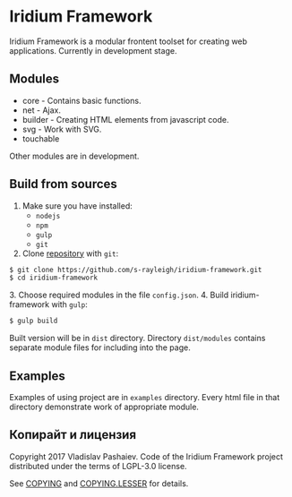 # Iridium Framework
Iridium Framework is a modular frontent toolset for creating web applications.
Currently in development stage.
## Modules
* core - Contains basic functions.
* net - Ajax.
* builder - Creating HTML elements from javascript code.
* svg - Work with SVG.
* touchable

Other modules are in development.
## Build from sources
1. Make sure you have installed:
	* `nodejs`
	* `npm`
	* `gulp`
	* `git`
2. Clone [repository] with `git`:
```sh
$ git clone https://github.com/s-rayleigh/iridium-framework.git
$ cd iridium-framework
```
[repository]: https://github.com/s-rayleigh/iridium-framework
3. Choose required modules in the file `config.json`.
4. Build iridium-framework with `gulp`:
```sh
$ gulp build
```
Built version will be in `dist` directory.
Directory `dist/modules` contains separate module files for including into the page.
## Examples
Examples of using project are in `examples` directory. Every html file in that directory demonstrate work of appropriate module.

## Копирайт и лицензия
Copyright 2017 Vladislav Pashaiev.
Code of the Iridium Framework project distributed under the terms of LGPL-3.0 license.

See [COPYING](COPYING) and [COPYING.LESSER](COPYING.LESSER) for details.